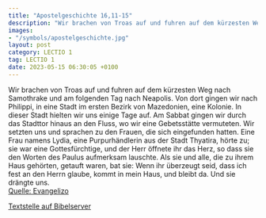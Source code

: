 ```yaml
---
title: "Apostelgeschichte 16,11-15"
description: "Wir brachen von Troas auf und fuhren auf dem kürzesten Weg nach Samothrake und am folgenden Tag nach Neapolis. Von dort gingen wir nach Philippi, in eine Stadt im ersten Bezirk von Mazedonien, eine Kolonie. In dieser Stadt hielten wir uns einige Tage auf. Am Sabbat gingen wir dur...."
images:
- "/symbols/apostelgeschichte.jpg"
layout: post
category: LECTIO 1
tag: LECTIO 1
date: 2023-05-15 06:30:05 +0100
---
```

Wir brachen von Troas auf und fuhren auf dem kürzesten Weg nach Samothrake und am folgenden Tag nach Neapolis.
Von dort gingen wir nach Philippi, in eine Stadt im ersten Bezirk von Mazedonien, eine Kolonie. In dieser Stadt hielten wir uns einige Tage auf.
Am Sabbat gingen wir durch das Stadttor hinaus an den Fluss, wo wir eine Gebetsstätte vermuteten.<!--more--> Wir setzten uns und sprachen zu den Frauen, die sich eingefunden hatten.
Eine Frau namens Lydia, eine Purpurhändlerin aus der Stadt Thyatira, hörte zu; sie war eine Gottesfürchtige, und der Herr öffnete ihr das Herz, so dass sie den Worten des Paulus aufmerksam lauschte.
Als sie und alle, die zu ihrem Haus gehörten, getauft waren, bat sie: Wenn ihr überzeugt seid, dass ich fest an den Herrn glaube, kommt in mein Haus, und bleibt da. Und sie drängte uns.<br>
[Quelle: Evangelizo](https://evangeliumtagfuertag.org/DE/gospel)

[Textstelle auf Bibelserver](https://www.bibleserver.com/EU/Apostelgeschichte16,11-15)
